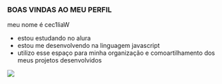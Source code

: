 ### BOAS VINDAS AO MEU PERFIL

meu nome é cec1liaW

- estou estudando no alura
- estou me desenvolvendo na linguagem javascript
- utilizo esse espaço para minha organização e comoartilhamento dos meus projetos desenvolvidos


![](https://tenor.com/pt-BR/view/amelia-watson-dancing-swaying-hololive-3d-gif-23797891)
